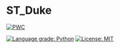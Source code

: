 # ST_Duke
[![PWC](https://img.shields.io/endpoint.svg?url=https://paperswithcode.com/badge/spatial-temporal-person-re-identification/person-re-identification-on-dukemtmc-reid)](https://paperswithcode.com/sota/person-re-identification-on-dukemtmc-reid?p=spatial-temporal-person-re-identification)

[![Language grade: Python](https://img.shields.io/lgtm/grade/python/g/TAMU-VITA/FasterSeg.svg?logo=lgtm&logoWidth=18)](https://lgtm.com/projects/g/TAMU-VITA/FasterSeg/context:python) [![License: MIT](https://img.shields.io/badge/License-MIT-green.svg)](https://opensource.org/licenses/MIT)
